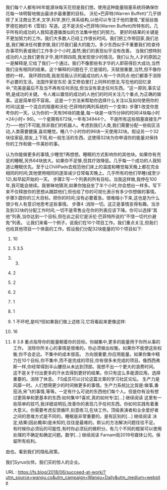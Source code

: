  
 我们每个人都有96年能源块每天花但是我们想。使用这种能量阻塞系统将确保你花每一块明智地做出最进步最重要的目标。 
 沃伦•巴菲特(Warren Buffett)”几乎排除了关注商业艺术,文学,科学,旅行,体系结构,以他可以专注于他的激情,“爱丽丝施罗德在她的书《雪球》写道。这不是沃伦•巴菲特(Warren Buffett)所特有的。几乎所有的成功的人我知道遵循类似的方法集中他们的努力。 
 更好的结果的关键是不更加努力的工作。我们大多数人已经工作很长时间。我们把工作带回家,我们总是,我们解决任何要求做,我们尽我们最大的能力。多少东西似乎不重要我们检查待办事项列表或我们工作多少个小时,虽然;我们的表现似乎没有改善。 
 当我们想特别成功的人比我们更有才华,我环顾四周,我发现很少的情况。我们认为,人才的原因之一是解释是,它给了我们一个通过。我们不像那些有才华的人即获得巨大成功,当然我们没有相同的结果。这个解释的问题在于,它是错的。天赋很重要,当然,但不像你想的一样。 
 我环顾四周,我发现我认识的最成功的人有一个共同点:他们都善于消除不必要的生活。法国作家安东尼·圣艾修伯里打上同样的想法,写在他的回忆录中,“完美是最后不及当不再有任何添加,但当没有拿走任何东西。“这一原则,事实证明,是成功的关键。 
 令人难以置信的成功的人他们的时间关注几个重点,为正确的做事。这是简单但不容易。 
 这是一个方法来帮助你选择什么关注以及如何使用你的时间(这是一个混合的阻塞和沃伦·巴菲特的两列系统的一个变体): 
 步骤1:改变你思考你的一天。认为你的一天有96块的能量,每一块是一块15分钟的时间(4块每小时×24小时= 96)。一个星期有672块,一年有34944个。 
 不是所有这些阻塞直接生产力——他们不可能,除非我们的机器人。考虑到我们人类,我们需要分配一些街区活动,人类需要健康,喜欢睡觉。睡八个小时你的96块一天使用32块。假设另一个32块往家庭,朋友,上下班,和一般生活的东西。这使得32块为你申请你的能量对保持你的工作和做一件美妙的事。 
  
 认为你能做更多的事情,少睡觉?再想想。睡眠的方式影响你的其他块。如果你有充足的睡眠,另外64块放大。如果你不足够,但其疗效降低。几乎每一个成功的人我知道让睡眠优先。至于让ChiliPads去规范他们床上的温度和睡觉每天晚上都在完全相同的时间;其他使用相同的逐渐减少日常每天晚上。几乎所有的他们早睡(或至少12),和早起开始的一天。 
 步骤2:写一个列表的所有目标。当我这样做,我停在100年,我可能会继续。我冒昧地猜测,如果你独自坐了半个小时,你会想出一样多。写下来不仅释放你的思想从跟踪他们,但也给了你的可视化表示有多少你想做的事情。 
 步骤3:圆你的三大目标。把你的时间;没有必要着急。很难缩小下来,这也是为什么很少有人有意识地思考这些事情。 
 步骤4 
 :消除一切。这正是事情变得有趣。当涉及到32块的分配工作时间,一切不是零售业在你的列表应该下降。你可以选择“其他”列表,当你达到一个目标,但在此之前它是沃伦·巴菲特所说的“不惜一切代价避免”列表。 
 让我们来看一个例子。说我们在10个项目工作。我们重点关注,但我们也给其他项目一个体面的工作。假设我们分配32块能量的10个项目如下: 
  
 1. 10 
 2. 5 
 3.5 
 4. 3. 
 5. 2 
 6. 2 
 7. 2 
 8. 1 
 9. 1 
 10. 1 
 不坏吧,是吗?但如果我们做上述练习,它将看起来更像这样: 
  
 1. 16 
 2. 8 
 3.8 
 重点指导你的能量朝着你的目标。你越集中,更多的能量用于你所从事的工作。 
 消除你所关心的事情是很难的。你必须做出权衡。如果你不能使这些权衡,你不会走远。不集中的成本很高。 
 方向很重要,你应用能量。如果你集中精力在10个目标,你不集中,而不是完成的项目,你有很多未完成的项目。像西西弗斯一样,你经常得到半山腰但从未达到顶部。我想不出一个更大的浪费时间。 
 这不是关于付出更多的汗水去得到更好的结果。你只有这么多能源应用。选择重要的。消除了休息。 
 FS成员可以讨论这篇文章的学习社区论坛。 
 生产力是风靡一时。人们想用更少的时间做更多的事情。生产力系统比比皆是:做事,番茄汤,宋飞的事情,等等。一定有什么可说的东西他们每个人。但是你有没有想过更简单和更基本的东西:如何集中?喜欢,真的如何专注[…] 
 继续阅读 
 这里有一些简单的技巧,我详细说明后,改善你的表现几乎任何东西。你如何实践有着重大意义。你需要考虑反馈循环,刻意练习,在块工作。顶级表演者和业余爱好者之间的思维方式是不同的。睡眠是非常重要的。是有区别的[…] 
 继续阅读 
 决定,结果(因此概率)是未知的,往往是最难的。默认的方法解决问题往往不足。有时候你必须玩的可能性,有时你必须玩的微积分。有几个不同的框架可以使用处理的不确定和确定问题。数学[…] 
 继续阅读 
 Farnam街2019号媒体公司。保留所有权利。 
  
 由也。看到我们的隐私政策。 
  
 我们Syrus伙伴。我们买的惊人的企业。 
  
   
  URL : https://fs.blog/2018/06/succeed-at-work/?utm_source=wanqu.co&utm_campaign=Wanqu+Daily&utm_medium=website